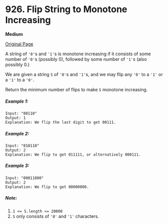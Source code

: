 # 926. Flip String to Monotone Increasing

**Medium**

[Original Page](https://leetcode.com/problems/flip-string-to-monotone-increasing/)

A string of `'0'`s and `'1'`s is monotone increasing if it consists of some number of `'0'`s (possibly 0), followed by some number of `'1'`s (also possibly 0.)

We are given a string `S` of `'0'`s and `'1'`s, and we may flip any `'0'` to a `'1'` or a `'1'` to a `'0'`.

Return the minimum number of flips to make `S` monotone increasing.

 
##### Example 1:
```
Input: "00110"
Output: 1
Explanation: We flip the last digit to get 00111.
```

##### Example 2: 
```
Input: "010110"
Output: 2
Explanation: We flip to get 011111, or alternatively 000111.
```

##### Example 3:
```
Input: "00011000"
Output: 2
Explanation: We flip to get 00000000.
```

##### Note:
1. `1 <= S.length <= 20000`
2. `S` only consists of `'0'` and `'1'` characters.
